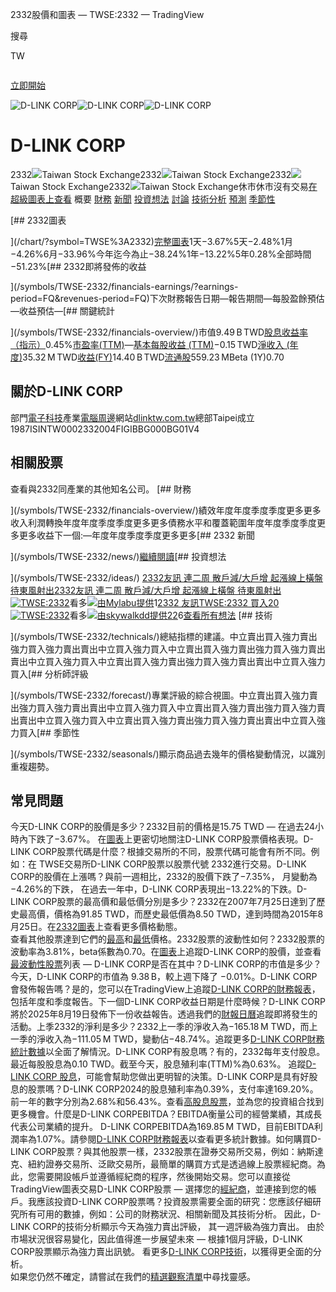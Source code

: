 

 2332股價和圖表 — TWSE:2332 — TradingView


































































































































































































 


















 




 




搜尋


 
 

TW


![]()


[立即開始](/pricing/?source=header_go_pro_button&feature=start_free_trial)











![D-LINK CORP](https://s3-symbol-logo.tradingview.com/d-link--big.svg)![D-LINK CORP](https://s3-symbol-logo.tradingview.com/d-link--big.svg)![D-LINK CORP](https://s3-symbol-logo.tradingview.com/d-link--big.svg)
# D-LINK CORP

2332![](https://s3-symbol-logo.tradingview.com/source/TWSE.svg)Taiwan Stock Exchange2332![](https://s3-symbol-logo.tradingview.com/source/TWSE.svg)Taiwan Stock Exchange2332![](https://s3-symbol-logo.tradingview.com/source/TWSE.svg)Taiwan Stock Exchange2332![](https://s3-symbol-logo.tradingview.com/source/TWSE.svg)Taiwan Stock Exchange休市休市沒有交易[在超級圖表上查看](/chart/?symbol=TWSE%3A2332) 
概要  [財務](/symbols/TWSE-2332/financials-overview/ "D-LINK CORP財務報表")  [新聞](/symbols/TWSE-2332/news/ "D-LINK CORP新聞")  [投資想法](/symbols/TWSE-2332/ideas/)  [討論](/symbols/TWSE-2332/minds/ "關於2332的看法Minds")  [技術分析](/symbols/TWSE-2332/technicals/ "D-LINK CORP技術分析")  [預測](/symbols/TWSE-2332/forecast/ "2332目標價")  [季節性](/symbols/TWSE-2332/seasonals/)   

[## 2332圖表﻿

﻿](/chart/?symbol=TWSE%3A2332)[完整圖表](/chart/?symbol=TWSE%3A2332)1天−3.67%5天−2.48%1月−4.26%6月−33.96%今年迄今為止−38.24%1年−13.22%5年0.28%全部時間−51.23%[## 2332即將發佈的收益﻿

﻿](/symbols/TWSE-2332/financials-earnings/?earnings-period=FQ&revenues-period=FQ)下次財務報告日期—報告期間—每股盈餘預估—收益預估—[## 關鍵統計﻿

﻿](/symbols/TWSE-2332/financials-overview/)市值‪9.49 B‬ TWD[股息收益率（指示）](/symbols/TWSE-2332/financials-dividends/)0.45%[市盈率(TTM)](/symbols/TWSE-2332/financials-statistics-and-ratios/price-earnings/)—[基本每股收益 (TTM)](/symbols/TWSE-2332/financials-income-statement/earnings-per-share-basic/)−0.15 TWD[淨收入 (年度)](/symbols/TWSE-2332/financials-income-statement/net-income/)‪35.32 M‬ TWD[收益(FY)](/symbols/TWSE-2332/financials-revenue/)‪14.40 B‬ TWD[流通股](/symbols/TWSE-2332/financials-statistics-and-ratios/float-shares-outstanding/)‪559.23 M‬Beta (1Y)0.70
## 關於D-LINK CORP

﻿部門[電子科技](/markets/stocks-taiwan/sectorandindustry-sector/electronic-technology/)產業[電腦周邊](/markets/stocks-taiwan/sectorandindustry-industry/computer-peripherals/)網站[dlinktw.com.tw](http://www.dlinktw.com.tw/)總部Taipei成立1987ISINTW0002332004FIGIBBG000BG01V4
## 相關股票

﻿查看與2332同產業的其他知名公司。    [## 財務﻿

﻿](/symbols/TWSE-2332/financials-overview/)績效年度年度季度季度更多更多收入利潤轉換年度年度季度季度更多更多債務水平和覆蓋範圍年度年度季度季度更多更多收益下一個:—年度年度季度季度更多更多[## 2332 新聞﻿

﻿](/symbols/TWSE-2332/news/)[繼續閱讀](/symbols/TWSE-2332/news/)[## 投資想法﻿

﻿](/symbols/TWSE-2332/ideas/)  [2332友訊 連二周 散戶減/大戶增 起漲線上橫盤 待東風射出](https://tw.tradingview.com/chart/2332/bCDobbjW/)[2332友訊 連二周 散戶減/大戶增 起漲線上橫盤 待東風射出](https://tw.tradingview.com/chart/2332/bCDobbjW/)[![TWSE:2332](https://s3-symbol-logo.tradingview.com/d-link.svg)](/symbols/TWSE-2332/ "TWSE:2332")看多[![](https://s3.tradingview.com/b/bCDobbjW_mid.png)](https://tw.tradingview.com/chart/2332/bCDobbjW/)[由Mylabu提供](/u/Mylabu/)1[2332 友訊](https://tw.tradingview.com/chart/2332/XXkLXj2G/)[TWSE:2332
買入20](https://tw.tradingview.com/chart/2332/XXkLXj2G/)[![TWSE:2332](https://s3-symbol-logo.tradingview.com/d-link.svg)](/symbols/TWSE-2332/ "TWSE:2332")看多[![](https://s3.tradingview.com/x/XXkLXj2G_mid.png)](https://tw.tradingview.com/chart/2332/XXkLXj2G/)[由skywalkdd提供](/u/skywalkdd/)[22](https://tw.tradingview.com/chart/2332/XXkLXj2G/#chart-view-comment-form "評論")6[查看所有想法](/symbols/TWSE-2332/ideas/)  [## 技術﻿

﻿](/symbols/TWSE-2332/technicals/)總結指標的建議。中立賣出買入強力賣出強力買入強力賣出賣出中立買入強力買入中立賣出買入強力賣出強力買入強力賣出賣出中立買入強力買入中立賣出買入強力賣出強力買入強力賣出賣出中立買入強力買入[## 分析師評級﻿

﻿](/symbols/TWSE-2332/forecast/)專業評級的綜合視圖。中立賣出買入強力賣出強力買入強力賣出賣出中立買入強力買入中立賣出買入強力賣出強力買入強力賣出賣出中立買入強力買入中立賣出買入強力賣出強力買入強力賣出賣出中立買入強力買入[## 季節性﻿

﻿](/symbols/TWSE-2332/seasonals/)顯示商品過去幾年的價格變動情況，以識別重複趨勢。
## 常見問題

﻿今天D-LINK CORP的股價是多少？2332目前的價格是15.75 TWD — 在過去24小時內下跌了−3.67%。 在[圖表](/chart/?symbol=TWSE:2332)上更密切地關注D-LINK CORP股票價格表現。D-LINK CORP股票代碼是什麼？根據交易所的不同，股票代碼可能會有所不同。例如：在 TWSE交易所D-LINK CORP股票以股票代號 2332進行交易。D-LINK CORP的股價在上漲嗎？與前一週相比，2332的股價下跌了−7.35%， 月變動為−4.26%的下跌， 在過去一年中，D-LINK CORP表現出−13.22%的下跌。D-LINK CORP股票的最高價和最低價分別是多少？2332在2007年7月25日達到了歷史最高價，價格為91.85 TWD，而歷史最低價為8.50 TWD，達到時間為2015年8月25日。在[2332圖表](/chart/?symbol=TWSE:2332)上查看更多價格動態。  
查看其他股票達到它們的[最高](/markets/stocks-taiwan/market-movers-ath/)和[最低](/markets/stocks-taiwan/market-movers-atl/)價格。2332股票的波動性如何？2332股票的波動率為3.81%，beta係數為0.70。在[圖表](/chart/?symbol=TWSE:2332)上追蹤D-LINK CORP的股價，並查看[最波動性股票](/markets/stocks-taiwan/market-movers-most-volatile/)列表 — D-LINK CORP是否在其中？D-LINK CORP的市值是多少？今天，D-LINK CORP的市值為 ‪9.38 B‬，較上週下降了 −0.01%。D-LINK CORP會發佈報告嗎？是的，您可以在TradingView上追蹤[D-LINK CORP的財務報表](/symbols/TWSE-2332/financials-income-statement/)，包括年度和季度報告。下一個D-LINK CORP收益日期是什麼時候？D-LINK CORP將於2025年8月19日發佈下一份收益報告。透過我們的[財報日曆](/markets/stocks-taiwan/earnings/)追蹤即將發生的活動。上季2332的淨利是多少？2332上一季的淨收入為‪−165.18 M‬ TWD，而上一季的淨收入為‪−111.05 M‬ TWD，變動佔−48.74%。追蹤更多[D-LINK CORP財務統計數據](/symbols/TWSE-2332/financials-income-statement/)以全面了解情況。D-LINK CORP有股息嗎？有的，2332每年支付股息。 最近每股股息為0.10 TWD。截至今天，股息殖利率(TTM)%為0.63%。 追蹤[D-LINK CORP 股息](/symbols/TWSE-2332/financials-dividends/)，可能會幫助您做出更明智的決策。D-LINK CORP是具有好股息的股票嗎？D-LINK CORP2024的股息殖利率為0.39%，支付率達169.20%。前一年的數字分別為2.68%和56.43%。查看[高股息股票](/markets/stocks-taiwan/market-movers-high-dividend/)，並為您的投資組合找到更多機會。什麼是D-LINK CORPEBITDA？EBITDA衡量公司的經營業績，其成長代表公司業績的提升。 D-LINK CORPEBITDA為‪169.85 M‬ TWD，目前EBITDA利潤率為1.07%。請參閱[D-LINK CORP財務報表](/symbols/TWSE-2332/financials-income-statement/)以查看更多統計數據。如何購買D-LINK CORP股票？與其他股票一樣，2332股票在證券交易所交易，例如：納斯達克、紐約證券交易所、泛歐交易所，最簡單的購買方式是透過線上股票經紀商。為此，您需要開設帳戶並遵循經紀商的程序，然後開始交易。您可以直接從TradingView圖表交易D-LINK CORP股票 — 選擇您的[經紀商](/brokers/)，並連接到您的帳戶。我應該投資D-LINK CORP股票嗎？投資股票需要全面的研究：您應該仔細研究所有可用的數據，例如：公司的財務狀況、相關新聞及其技術分析。 因此，D-LINK CORP的技術分析顯示今天為強力賣出評級， 其一週評級為強力賣出。 由於市場狀況很容易變化，因此值得進一步展望未來 — 根據1個月評級，D-LINK CORP股票顯示為強力賣出訊號。 看更多[D-LINK CORP技術](/symbols/TWSE-2332/technicals/)，以獲得更全面的分析。   
 如果您仍然不確定，請嘗試在我們的[精選觀察清單](/sparks/)中尋找靈感。






